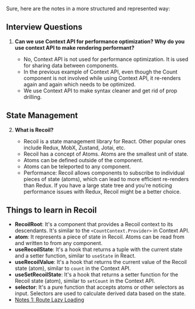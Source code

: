 Sure, here are the notes in a more structured and represented way:

## Interview Questions

1. **Can we use Context API for performance optimization? Why do you use context API to make rendering performant?**

   - No, Context API is not used for performance optimization. It is used for sharing data between components. 
   - In the previous example of Context API, even though the Count component is not involved while using Context API, it re-renders again and again which needs to be optimized.
   - We use Context API to make syntax cleaner and get rid of prop drilling.

## State Management

2. **What is Recoil?**

   - Recoil is a state management library for React. Other popular ones include Redux, MobX, Zustand, Jotai, etc.
   - Recoil has a concept of Atoms. Atoms are the smallest unit of state.
   - Atoms can be defined outside of the component.
   - Atoms can be teleported to any component.
   - Performance: Recoil allows components to subscribe to individual pieces of state (atoms), which can lead to more efficient re-renders than Redux. If you have a large state tree and you're noticing performance issues with Redux, Recoil might be a better choice.

## Things to learn in Recoil

- **RecoilRoot**: It's a component that provides a Recoil context to its descendants. It's similar to the `<CountContext.Provider>` in Context API.
- **atom**: It represents a piece of state in Recoil. Atoms can be read from and written to from any component.
- **useRecoilState**: It's a hook that returns a tuple with the current state and a setter function, similar to `useState` in React.
- **useRecoilValue**: It's a hook that returns the current value of the Recoil state (atom), similar to `count` in the Context API.
- **useSetRecoilState**: It's a hook that returns a setter function for the Recoil state (atom), similar to `setCount` in the Context API.
- **selector**: It's a pure function that accepts atoms or other selectors as input. Selectors are used to calculate derived data based on the state.
- [Notes 1: Route Lazy Loading](https://recoiljs.org/docs/basic-tutorial/selectors)
